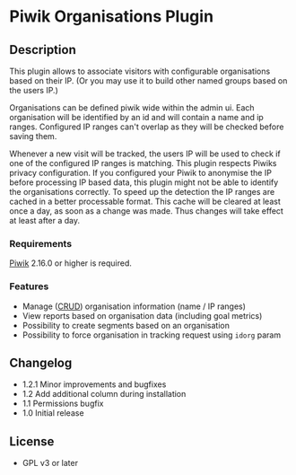# Piwik Organisations Plugin

## Description

This plugin allows to associate visitors with configurable organisations based on their IP. 
(Or you may use it to build other named groups based on the users IP.)

Organisations can be defined piwik wide within the admin ui. Each organisation will be identified by an id and will contain a name and ip ranges.
Configured IP ranges can't overlap as they will be checked before saving them.

Whenever a new visit will be tracked, the users IP will be used to check if one of the configured IP ranges is matching.
This plugin respects Piwiks privacy configuration. If you configured your Piwik to anonymise the IP before processing IP based data, this plugin might not be able to identify the organisations correctly. 
To speed up the detection the IP ranges are cached in a better processable format. This cache will be cleared at least once a day, as soon as a change was made. Thus changes will take effect at least after a day.


### Requirements

[Piwik](https://github.com/piwik/piwik) 2.16.0 or higher is required.

### Features

- Manage ([CRUD](https://en.wikipedia.org/wiki/Create,_read,_update_and_delete)) organisation information (name / IP ranges)
- View reports based on organisation data (including goal metrics)
- Possibility to create segments based on an organisation
- Possibility to force organisation in tracking request using `idorg` param

## Changelog

- 1.2.1 Minor improvements and bugfixes
- 1.2 Add additional column during installation
- 1.1 Permissions bugfix
- 1.0 Initial release

## License

- GPL v3 or later
